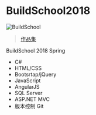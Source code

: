 # BuildSchool2018

![BuildSchool](https://static.wixstatic.com/media/5a71f2_1e714a102af34089a58b0544cc0ca35d~mv2.png/v1/fill/w_68,h_74,al_c,usm_0.66_1.00_0.01/5a71f2_1e714a102af34089a58b0544cc0ca35d~mv2.png "BuildSchool")  

>[作品集](https://2018buildschool.azurewebsites.net/Portfolio.html) 
   
BuildSchool 2018 Spring  
* C#   
* HTML/CSS
* Bootsrtap/jQuery   
* JavaScript
* AngularJS
* SQL Server
* ASP.NET MVC
* 版本控制 Git



